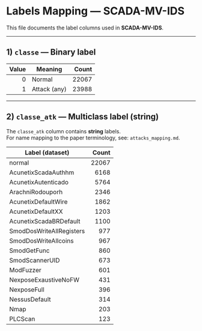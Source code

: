 # Labels Mapping — SCADA-MV-IDS

This file documents the label columns used in **SCADA-MV-IDS**.

---

## 1) `classe` — Binary label
| Value | Meaning         | Count |
|------:|-----------------|------:|
| 0     | Normal          | 22067 |
| 1     | Attack (any)    | 23988 |

---

## 2) `classe_atk` — Multiclass label (string)
The `classe_atk` column contains **string** labels.  
For name mapping to the paper terminology, see: `attacks_mapping.md`.

| Label (dataset)              | Count |
|-----------------------------|------:|
| normal                      | 22067 |
| AcunetixScadaAuthhm         |  6168 |
| AcunetixAutenticado         |  5764 |
| ArachniRodouporh            |  2346 |
| AcunetixDefaultWire         |  1862 |
| AcunetixDefaultXX           |  1203 |
| AcunetixScadaBRDefault      |  1100 |
| SmodDosWriteAllRegisters    |   977 |
| SmodDosWriteAllcoins        |   967 |
| SmodGetFunc                 |   860 |
| SmodScannerUID              |   673 |
| ModFuzzer                   |   601 |
| NexposeExaustiveNoFW        |   431 |
| NexposeFull                 |   396 |
| NessusDefault               |   314 |
| Nmap                        |   203 |
| PLCScan                     |   123 |

